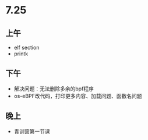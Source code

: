 # 7.25

## 上午

- elf section
- printk

## 下午

- 解决问题：无法删除多余的bpf程序
- os-eBPF改代码，打印更多内容、加载问题、函数名问题

## 晚上

- 青训营第一节课